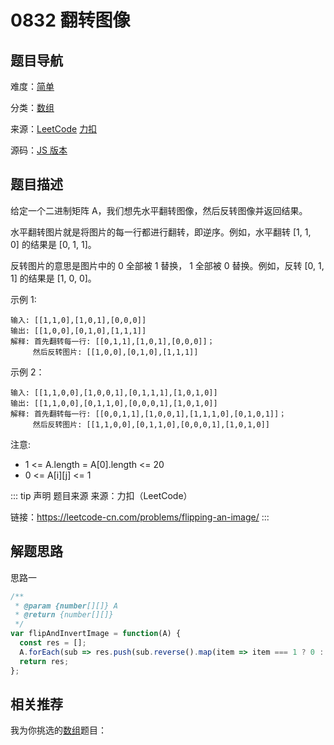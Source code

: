 # 0832 翻转图像


## 题目导航

难度：[简单](/solution/easy/)

分类：[数组](/art/array.html)

来源：[LeetCode](https://leetcode.com/problems/flipping-an-image/)  [力扣](https://leetcode-cn.com/problems/flipping-an-image/)

源码：[JS 版本](https://github.com/swpuLeo/leetcode/blob/master/src/easy/0832-flipping-an-image.js)






## 题目描述

给定一个二进制矩阵 A，我们想先水平翻转图像，然后反转图像并返回结果。

水平翻转图片就是将图片的每一行都进行翻转，即逆序。例如，水平翻转 [1, 1, 0] 的结果是 [0, 1, 1]。

反转图片的意思是图片中的 0 全部被 1 替换， 1 全部被 0 替换。例如，反转 [0, 1, 1] 的结果是 [1, 0, 0]。


示例 1:

```
输入: [[1,1,0],[1,0,1],[0,0,0]]
输出: [[1,0,0],[0,1,0],[1,1,1]]
解释: 首先翻转每一行: [[0,1,1],[1,0,1],[0,0,0]]；
     然后反转图片: [[1,0,0],[0,1,0],[1,1,1]]
```

示例 2：

```
输入: [[1,1,0,0],[1,0,0,1],[0,1,1,1],[1,0,1,0]]
输出: [[1,1,0,0],[0,1,1,0],[0,0,0,1],[1,0,1,0]]
解释: 首先翻转每一行: [[0,0,1,1],[1,0,0,1],[1,1,1,0],[0,1,0,1]]；
     然后反转图片: [[1,1,0,0],[0,1,1,0],[0,0,0,1],[1,0,1,0]]
```


注意:
- 1 <= A.length = A[0].length <= 20
- 0 <= A[i][j] <= 1


::: tip 声明 题目来源
来源：力扣（LeetCode）

链接：https://leetcode-cn.com/problems/flipping-an-image/
:::



## 解题思路


思路一

```js
/**
 * @param {number[][]} A
 * @return {number[][]}
 */
var flipAndInvertImage = function(A) {
  const res = [];
  A.forEach(sub => res.push(sub.reverse().map(item => item === 1 ? 0 : 1)));
  return res;
};
```





## 相关推荐

我为你挑选的[数组](/art/array.html)题目：
